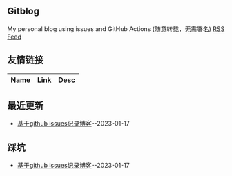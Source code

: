 ## Gitblog
My personal blog using issues and GitHub Actions (随意转载，无需署名)
[RSS Feed](https://raw.githubusercontent.com/void-syh/blog/master/feed.xml)
## 友情链接
| Name | Link | Desc | 
 | ---- | ---- | ---- |
## 最近更新
- [基于github issues记录博客](https://github.com/void-syh/blog/issues/1)--2023-01-17
## 踩坑
- [基于github issues记录博客](https://github.com/void-syh/blog/issues/1)--2023-01-17

